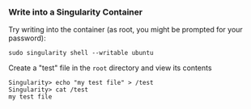 ### Write into a Singularity Container

Try writing into the container (as root, you might be prompted for your
password):

    sudo singularity shell --writable ubuntu

Create a "test" file in the `root` directory and view its contents

    Singularity> echo "my test file" > /test
    Singularity> cat /test
    my test file
